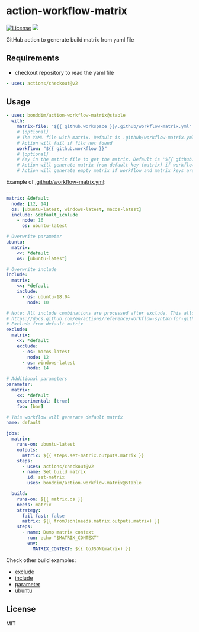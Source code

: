 # action-workflow-matrix

[![License](https://img.shields.io/github/license/bonddim/action-workflow-matrix)](https://github.com/bonddim/action-workflow-matrix/blob/main/LICENSE)
[![](https://img.shields.io/github/workflow/status/bonddim/action-workflow-matrix/default/main?logo=github)](https://github.com/bonddim/action-workflow-matrix/actions/workflows/test_default.yml?query=branch%3Amain)

GitHub action to generate build matrix from yaml file

## Requirements

- checkout repository to read the yaml file

```yaml
- uses: actions/checkout@v2
```

## Usage

```yaml
- uses: bonddim/action-workflow-matrix@stable
  with:
    matrix-file: "${{ github.workspace }}/.github/workflow-matrix.yml"
    # [optional]
    # The YAML file with matrix. Default is .github/workflow-matrix.yml
    # Action will fail if file not found
    workflow: "${{ github.workflow }}"
    # [optional]
    # Key in the matrix file to get the matrix. Default is '${{ github.workflow }}'
    # Action will generate matrix from default key (matrix) if workflow key is not defined in matrix file
    # Action will generate empty matrix if workflow and matrix keys are not defined in matrix file
```

Example of [.github/workflow-matrix.yml](https://github.com/bonddim/action-workflow-matrix/blob/main/.github/workflow-matrix.yml):

```yaml
---
matrix: &default
  node: [12, 14]
  os: [ubuntu-latest, windows-latest, macos-latest]
  include: &default_icnlude
    - node: 16
      os: ubuntu-latest

# Overwrite parameter
ubuntu:
  matrix:
    <<: *default
    os: [ubuntu-latest]

# Overwrite include
include:
  matrix:
    <<: *default
    include:
      - os: ubuntu-18.04
        node: 10

# Note: All include combinations are processed after exclude. This allows you to use include to add back combinations that were previously excluded.
# https://docs.github.com/en/actions/reference/workflow-syntax-for-github-actions#jobsjob_idstrategymatrix
# Exclude from default matrix
exclude:
  matrix:
    <<: *default
    exclude:
      - os: macos-latest
        node: 12
      - os: windows-latest
        node: 14

# Additional parameters
parameter:
  matrix:
    <<: *default
    experimental: [true]
    foo: [bar]
```

```yaml
# This workflow will generate default matrix
name: default

jobs:
  matrix:
    runs-on: ubuntu-latest
    outputs:
      matrix: ${{ steps.set-matrix.outputs.matrix }}
    steps:
      - uses: actions/checkout@v2
      - name: Set build matrix
        id: set-matrix
        uses: bonddim/action-workflow-matrix@stable

  build:
    runs-on: ${{ matrix.os }}
    needs: matrix
    strategy:
      fail-fast: false
      matrix: ${{ fromJson(needs.matrix.outputs.matrix) }}
    steps:
      - name: Dump matrix context
        run: echo "$MATRIX_CONTEXT"
        env:
          MATRIX_CONTEXT: ${{ toJSON(matrix) }}
```

Check other build examples:

- [exclude](https://github.com/bonddim/action-workflow-matrix/actions/workflows/test_exclude.yml?query=branch%3Amain)
- [include](https://github.com/bonddim/action-workflow-matrix/actions/workflows/test_include.yml?query=branch%3Amain)
- [parameter](https://github.com/bonddim/action-workflow-matrix/actions/workflows/test_parameter.yml?query=branch%3Amain)
- [ubuntu](https://github.com/bonddim/action-workflow-matrix/actions/workflows/test_ubuntu.yml?query=branch%3Amain)

## License

MIT
